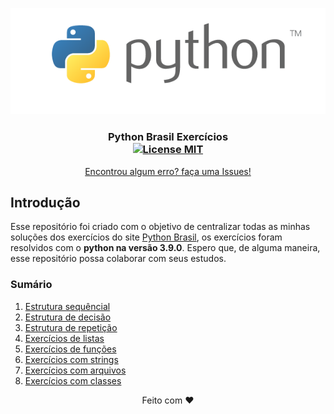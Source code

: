 <p align="center">
  <a href="https://github.com/joaovictorvilela/Python-Brasil-Exercicios">
    <img src="./imagens/img.png" alt="Logo">
  </a>
</p>

<h3 align="center">
  Python Brasil Exercícios
  <br />
  <a href="https://opensource.org/licenses/MIT">
    <img src="https://img.shields.io/badge/License-MIT-blue.svg" alt="License MIT">
  </a>
</h3>

<p align="center">
  <a href="https://github.com/joaovictorvilela/Python-Brasil-Exercicios/issues">Encontrou algum erro? faça uma Issues!</a>
  <br />
</p>

## Introdução
Esse repositório foi criado com o objetivo de centralizar todas as minhas soluções dos exercícios do site [Python Brasil](https://wiki.python.org.br/PythonBrasil), os exercícios foram resolvidos com o <strong>python na versão 3.9.0</strong>. Espero que, de alguma maneira, esse repositório possa colaborar com seus estudos.

### Sumário
1.  [Estrutura sequêncial](https://github.com/joaovictorvilela/Python-Brasil-Exercicios/blob/main/01%20-%20Estrutura%20Sequ%C3%AAncial/README.md)
2.  [Estrutura de decisão](https://github.com/joaovictorvilela/Python-Brasil-Exercicios/blob/main/02%20-%20Estrutura%20de%20Decis%C3%A3o/README.md)
3.  [Estrutura de repetição](https://github.com/joaovictorvilela/Python-Brasil-Exercicios/blob/main/03%20-%20Estrutura%20de%20Repeti%C3%A7%C3%A3o/README.md)
4.  [Exercícios de listas](https://github.com/joaovictorvilela/Python-Brasil-Exercicios/blob/main/04%20-%20Exerc%C3%ADcios%20de%20Listas/README.md)
5.  [Exercícios de funções](https://github.com/joaovictorvilela/Python-Brasil-Exercicios/blob/main/05%20-%20Exerc%C3%ADcios%20de%20Fun%C3%A7%C3%B5es/README.md)
6.  [Exercícios com strings](https://github.com/joaovictorvilela/Python-Brasil-Exercicios/blob/main/06%20-%20Exerc%C3%ADcios%20com%20Strings/README.md)
7.  [Exercícios com arquivos](https://github.com/joaovictorvilela/Python-Brasil-Exercicios/blob/main/07%20-%20Exerc%C3%ADcios%20com%20Arquivos/README.md)
8.  [Exercícios com classes](https://github.com/joaovictorvilela/Python-Brasil-Exercicios/blob/main/08%20-%20Exerc%C3%ADcios%20de%20Classes/README.md)
<p align="center"> Feito com ❤️ </p>



